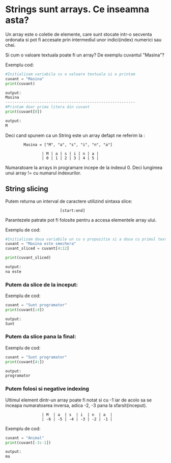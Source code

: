 # Strings sunt arrays. Ce inseamna asta?

Un array este o coletie de elemente, care sunt stocate intr-o secventa ordonata si pot fi accesate prin intermediul unor indici(index) numerici sau chei.

Si cum o valoare textuala poate fi un array? De exemplu cuvantul "Masina"?

Exemplu cod:

```python
#Initializam variabila cu o valoare textuala si o printam
cuvant = "Masina"
print(cuvant)

output:
Masina
---------------------------------------------------------
#Printam doar prima litera din cuvant
print(cuvant[0])

output:
M
```
Deci cand spunem ca un String este un array defapt ne referim la :

            Masina = ["M", "a", "s", "i", "n", "a"] 
                    
                    | M | a | s | i | n | a |
                    | 0 | 1 | 2 | 3 | 4 | 5 |
Numaratoare la arrays in programare incepe de la indexul 0. Deci lungimea unui array != cu numarul indexurilor.

## String slicing

Putem returna un interval de caractere utilizind sintaxa slice:

                            [start:end]    

Parantezele patrate pot fi folosite pentru a accesa elementele array ului. 

Exemplu de cod:

```python
#Initializam doua variabile un cu o propozitie si a doua cu primul text sliced incepand de la indexul 4 si oprindu se la indexul 12
cuvant = "Masina este smechera"
cuvant_sliced = cuvant[4:12]

print(cuvant_sliced)

output:
na este
```

### Putem da slice de la inceput:

Exemplu de cod:
```python
cuvant = "Sunt programator"
print(cuvant[:4])

output:
Sunt
```



### Putem da slice pana la final:

Exemplu de cod:
```python
cuvant = "Sunt programator"
print(cuvant[4:])

output:
programator
```

### Putem folosi si negative indexing

Ultimul element dintr-un array poate fi notat si cu -1 iar de acolo sa se inceapa numaratoarea inversa, adica -2, -3 pana la sfarsit(inceput).

                   
                    | M  | a  | s  | i  | n  | a  |
                    | -6 | -5 | -4 | -3 | -2 | -1 |

Exemplu de cod:

```python
cuvant = "Animal"
print(cuvant[-3:-1])

output:
ma
```